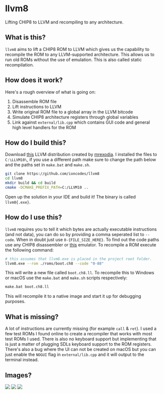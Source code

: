 # llvm8
Lifting CHIP8 to LLVM and recompiling to any architecture.

## What is this?
`llvm8` aims to lift a CHIP8 ROM to LLVM which gives us the capability to recompile the ROM to any LLVM-supported architecture. This allows us to run old ROMs without the use of emulation. This is also called static recompilation.

## How does it work?
Here's a rough overview of what is going on:

1. Disassemble ROM file
2. Lift instructions to LLVM
3. Write original ROM file to a global array in the LLVM bitcode
4. Simulate CHIP8 architecture registers through global variables
5. Link against `external/lib.cpp` which contains GUI code and general high level handlers for the ROM

## How do I build this?
Download [this](https://github.com/LLVMParty/LLVMCMakeTemplate) LLVM distribution created by [mrexodia](https://github.com/mrexodia). I installed the files to `C:\LLVM10\`, if you use a different path make sure to change the path below and the paths set in `make.bat` and `make.sh`.

```sh
git clone https://github.com/ioncodes/llvm8
cd llvm8
mkdir build && cd build
cmake -DCMAKE_PREFIX_PATH=C:/LLVM10 ..
```

Open up the solution in your IDE and build it! The binary is called `llvm8{.exe}`.

## How do I use this?
`llvm8` requires you to tell it which bytes are actually executable instructions (and not data), you can do so by providing a comma seperated list to `--code`. When in doubt just use `0-{FILE_SIZE_HERE}`. To find out the code paths use any CHIP8 disassembler or [this](https://github.com/massung/CHIP-8) emulator. To recompile a ROM execute the following command:

```sh
# this assumes that llvm8.exe is placed in the project root folder.
llvm8.exe --rom ./roms/boot.ch8 --code "0-88"
```

This will write a new file called `boot.ch8.ll`. To recompile this to Windows or macOS use the `make.bat` and `make.sh` scripts respectively:

```sh
make.bat boot.ch8.ll
```

This will recompile it to a native image and start it up for debugging purposes.

## What is missing?
A lot of instructions are currently missing (for example `call` & `ret`). I used a few test ROMs I found online to create a recompiler that works with most test ROMs I used. There is also no keyboard support but implementing that is just a matter of plugging SDLs keyboard support to the ROM registers.  
There's also a bug where the UI can not be created on macOS but you can just enable the `NOGUI` flag in `external/lib.cpp` and it will output to the terminal instead.

## Images?
![](images/instructions.png)
![](images/llvm.png)
![](images/recompiled.gif)

